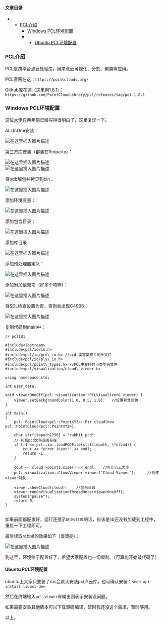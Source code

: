 








#### 文章目录


* + [PCL介绍](#PCL_1)
	+ [Windows PCL环境配置](#Windows_PCL_8)
	+ - [Ubuntu PCL环境配置](#Ubuntu_PCL_98)




### PCL介绍


PCL是跨平台点云处理库，用来点云可视化、分割、聚类等应用。


PCL官网在这：`https://pointclouds.org/`


Github库在这（这里用1.8.1）：`https://github.com/PointCloudLibrary/pcl/releases/tag/pcl-1.8.1`


### Windows PCL环境配置


这位[大佬](http://t.csdn.cn/i9m97)在两年前已经写得很明白了，这里复现一下。


ALLInOne安装：


![在这里插入图片描述](https://img-blog.csdnimg.cn/a3f27e76fbd84de69e1650e7105e51f5.png)


第三方库安装（都装在3rdparty）：


![在这里插入图片描述](https://img-blog.csdnimg.cn/902e7e965d564863b0a770069cecfbc3.png)  
 ![在这里插入图片描述](https://img-blog.csdnimg.cn/83f660d53194455babf7514acfe631a3.png)


将pdb解包并拷贝到bin：


![在这里插入图片描述](https://img-blog.csdnimg.cn/16315d9919794c5daf82d32af68835f0.png)


添加环境变量：


![在这里插入图片描述](https://img-blog.csdnimg.cn/d76e5339ca3d439590b8d9975b292598.png)


添加包含目录：


![在这里插入图片描述](https://img-blog.csdnimg.cn/44435e9c1d954d6dad81b8d02156a591.png)


添加库目录：


![在这里插入图片描述](https://img-blog.csdnimg.cn/f973f5df600b499b97efc80925ef0a3a.png)


添加预处理器定义：


![在这里插入图片描述](https://img-blog.csdnimg.cn/02f9afc907b74092a55b875e6ae8e483.png)


添加附加依赖项（好多个项啊）：


![在这里插入图片描述](https://img-blog.csdnimg.cn/6512e326b78c42ef86c533ae497fb114.png)


将SDL检查设置为否，否则会出现C4996：


![在这里插入图片描述](https://img-blog.csdnimg.cn/6fcc28fa0ebc4b618fc0932369aa1add.png)


复制代码到main中：



```
// pcl181

#include<iostream>
#include<pcl/io/io.h>
#include<pcl/io/pcd\_io.h> //pcd 读写类相关的头文件
#include<pcl/io/ply\_io.h>
#include<pcl/point\_types.h> //PCL中支持的点类型头文件
#include<pcl/visualization/cloud\_viewer.h>

using namespace std;

int user_data;

void viewerOneOff(pcl::visualization::PCLVisualizer& viewer) {
	viewer.setBackgroundColor(1.0, 0.5, 1.0);   //设置背景颜色
}

int main() 
{
	pcl::PointCloud<pcl::PointXYZ>::Ptr cloud(new pcl::PointCloud<pcl::PointXYZ>);

	char strfilepath[256] = "rabbit.pcd";
	// 判断pcd文件是否存在
	if (-1 == pcl::io::loadPCDFile(strfilepath, \*cloud)) {
		cout << "error input!" << endl;
		return -1;
	}

	cout << cloud->points.size() << endl;	//打印点云大小
	pcl::visualization::CloudViewer viewer("Cloud Viewer");     //创建viewer对象

	viewer.showCloud(cloud);	//显示点云
	viewer.runOnVisualizationThreadOnce(viewerOneOff);
	system("pause");
	return 0;
}


```

如果前面都配置好，运行还提示`缺少dll库`的话，应该是lib还没有加载到工程中，重启一下工程即可。


最后读取rabbit的效果如下（很漂亮）：


![在这里插入图片描述](https://img-blog.csdnimg.cn/7ab35eb7e5e545949a42504ab4677165.png)


到这里，环境终于配置好了，希望大家配置也一切顺利。（可算能开始敲代码了）


#### Ubuntu PCL环境配置


ubuntu上大家只要装了ros会默认安装pcl点云库，也可确认安装：`sudo apt install libpcl-dev`


然后在终端输入`pcl_viewer`有输出则表示安装没问题。


如果需要安装其他版本可以下载源码编译，暂时我还没这个需求，暂时够用。


以上。





